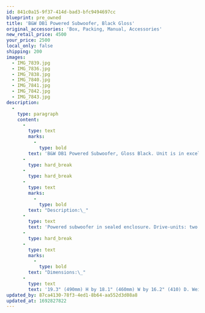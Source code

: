 ```yaml
---
id: 841c0a15-9f37-414d-bad3-bfc9494697cc
blueprint: pre_owned
title: 'B&W DB1 Powered Subwoofer, Black Gloss'
original_accessories: 'Box, Packing, Manual, Accessories'
new_retail_price: 4500
your_price: 2500
local_only: false
shipping: 200
images:
  - IMG_7839.jpg
  - IMG_7836.jpg
  - IMG_7838.jpg
  - IMG_7840.jpg
  - IMG_7841.jpg
  - IMG_7842.jpg
  - IMG_7843.jpg
description:
  -
    type: paragraph
    content:
      -
        type: text
        marks:
          -
            type: bold
        text: 'B&W DB1 Powered Subwoofer, Gloss Black. Unit is in excellent physical and functional condition with original box, packing and accessories. Unit sold as new for $4,500.00'
      -
        type: hard_break
      -
        type: hard_break
      -
        type: text
        marks:
          -
            type: bold
        text: "Description:\_"
      -
        type: text
        text: 'Powered subwoofer in sealed enclosure. Drive-units: two 12" long-throw Rohacell-cone woofers, each with 3.66" voice-coil and 11-lb magnet. Frequency response: 17–145Hz, ±3dB. Passband of automatic room compensation: not stated. Low-pass filter: 40–120Hz (adjustable), slope, phase. High-pass filter: no option. Total harmonic distortion: not specified. Amplifier: 1000W RMS. Rated power consumption: 300W. Input impedance: 15k ohms. Signal/noise ratio: >100dB. Inputs per channel: stereo, unbalanced (RCA); mono LFE, unbalanced (RCA), and mono balanced (XLR). Controls: 5 presets, input sensitivity, gain, graphic equalization, low-pass frequency, slope, phase, room compensation, auto on/standby, trigger on/standby, trigger preset switching, RS-232 automation control. Included: detachable IEC power cord; 4 spiked feet, 4 rubber feet; owner''s manual; USB-connected soundcard to be inserted in first USB port in owner''s computer; interconnect cable from second USB port in owner''s computer to DB1 input panel (serial RS232 connector); calibration microphone (XLR jack); cable from microphone (XLR) to soundcard (minijack); line-level interconnect from soundcard output (minijack) to DB1 input panel (RCA).'
      -
        type: hard_break
      -
        type: text
        marks:
          -
            type: bold
        text: "Dimensions:\_"
      -
        type: text
        text: '19.3" (490mm) H by 18.1" (460mm) W by 16.2" (410) D. Weight: 97 lbs (44kg).'
updated_by: 87ca4130-78f3-4ed1-8b64-aa552d3d08a8
updated_at: 1692827822
---
```

